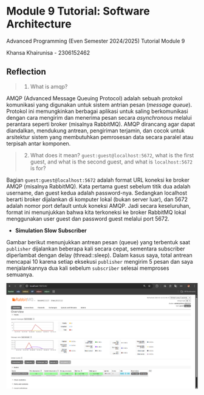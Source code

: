 # Module 9 Tutorial: Software Architecture

Advanced Programming (Even Semester 2024/2025) Tutorial Module 9

Khansa Khairunisa - 2306152462

## Reflection

>1. What is amqp?

AMQP (Advanced Message Queuing Protocol) adalah sebuah protokol komunikasi yang digunakan untuk sistem antrian pesan (*message queue*). Protokol ini memungkinkan berbagai aplikasi untuk saling berkomunikasi dengan cara mengirim dan menerima pesan secara *asynchronous* melalui perantara seperti broker (misalnya RabbitMQ). AMQP dirancang agar dapat diandalkan, mendukung antrean, pengiriman terjamin, dan cocok untuk arsitektur sistem yang membutuhkan pemrosesan data secara paralel atau terpisah antar komponen.

>2.  What does it mean? `guest:guest@localhost:5672`, what is the first guest, and what is the second guest, and what is `localhost:5672` is for?

Bagian `guest:guest@localhost:5672` adalah format URL koneksi ke broker AMQP (misalnya RabbitMQ). Kata pertama guest sebelum titik dua adalah username, dan guest kedua adalah password-nya. Sedangkan localhost berarti broker dijalankan di komputer lokal (bukan server luar), dan 5672 adalah nomor port default untuk koneksi AMQP. Jadi secara keseluruhan, format ini menunjukkan bahwa kita terkoneksi ke broker RabbitMQ lokal menggunakan user guest dan password guest melalui port 5672.


- **Simulation Slow Subscriber**

Gambar berikut menunjukkan antrean pesan (queue) yang terbentuk saat `publisher` dijalankan beberapa kali secara cepat, sementara subscriber diperlambat dengan delay (thread::sleep). Dalam kasus saya, total antrean mencapai 10 karena setiap eksekusi `publisher` mengirim 5 pesan dan saya menjalankannya dua kali sebelum `subscriber` selesai memproses semuanya.

![Slow Subscriber](images/Slow_Subscriber.png)

